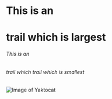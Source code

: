 # This is an <h1> trail which is largest
###### This is an <h6> trail which trail which is smallest
![Image of Yaktocat](https://octodex.github.com/images/yaktocat.png)
